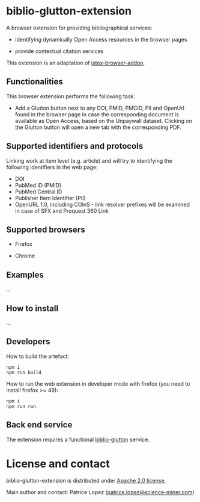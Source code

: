 # biblio-glutton-extension

A browser extension for providing bibliographical services:

- identifying dynamically Open Access resources in the browser pages

- provide contextual citation services

This extension is an adaptation of [istex-browser-addon](https://github.com/istex/istex-browser-addon).

## Functionalities

This browser extension performs the following task:

* Add a Glutton button next to any DOI, PMID, PMCID, PII and OpenUrl found in the browser page in case the corresponding document is available as Open Access, based on the Unpaywall dataset. Clicking on the Glutton button will open a new tab with the corresponding PDF. 

## Supported identifiers and protocols

Linking work at item level (e.g. article) and will try to identifying the following identifiers in the web page:

* DOI
* PubMed ID (PMID)
* PubMed Central ID
* Publisher Item Identifier (PII)
* OpenURL 1.0, including COInS - link resolver prefixes will be examined in case of SFX and Proquest 360 Link

## Supported browsers

* Firefox

* Chrome

## Examples

...

## How to install

...

## Developers

How to build the artefact:
```
npm i
npm run build
```

How to run the web extension in developer mode with firefox (you need to install firefox >= 49):
```
npm i
npm run run
``` 

## Back end service

The extension requires a functional [biblio-glutton](https://github.com/kermitt2/biblio-glutton) service. 

# License and contact

biblio-glutton-extension is distributed under [Apache 2.0 license](http://www.apache.org/licenses/LICENSE-2.0). 

Main author and contact: Patrice Lopez (<patrice.lopez@science-miner.com>)
